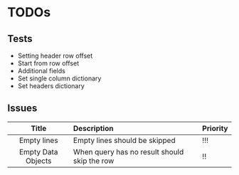 # TODOs

## Tests

+ Setting header row offset
+ Start from row offset
+ Additional fields
+ Set single column dictionary
+ Set headers dictionary

## Issues

Title               | Description                                               | Priority
:---:               | :---                                                      | :---
Empty lines         | Empty lines should be skipped                             | !!!
Empty Data Objects  | When query has no result should skip the row              | !!
